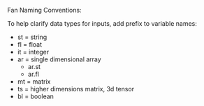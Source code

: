 Fan Naming Conventions:

To help clarify data types for inputs, add prefix to variable names:

- st = string
- fl = float
- it = integer
- ar = single dimensional array
  + ar.st
  + ar.fl
- mt = matrix
- ts = higher dimensions matrix, 3d tensor
- bl = boolean
